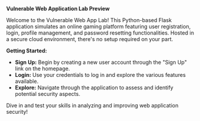 **Vulnerable Web Application Lab Preview**

Welcome to the Vulnerable Web App Lab! This Python-based Flask application simulates an online gaming platform featuring user registration, login, profile management, and password resetting functionalities. Hosted in a secure cloud environment, there's no setup required on your part.

**Getting Started:**
- **Sign Up:** Begin by creating a new user account through the "Sign Up" link on the homepage.
- **Login:** Use your credentials to log in and explore the various features available.
- **Explore:** Navigate through the application to assess and identify potential security aspects.

Dive in and test your skills in analyzing and improving web application security!